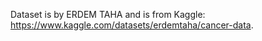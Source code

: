 Dataset is by ERDEM TAHA and is from Kaggle: https://www.kaggle.com/datasets/erdemtaha/cancer-data.
